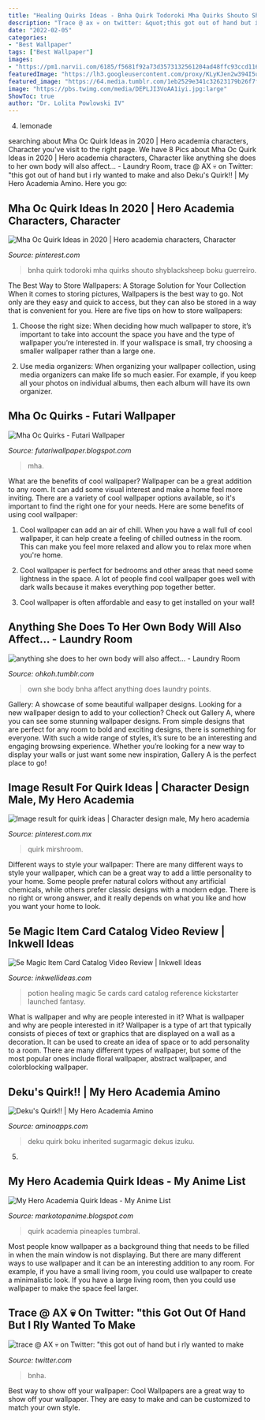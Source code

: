 ```yaml
---
title: "Healing Quirks Ideas - Bnha Quirk Todoroki Mha Quirks Shouto Shyblacksheep Boku Guerreiro"
description: "Trace @ ax 💀 on twitter: &quot;this got out of hand but i rly wanted to make"
date: "2022-02-05"
categories:
- "Best Wallpaper"
tags: ["Best Wallpaper"]
images:
- "https://pm1.narvii.com/6185/f5681f92a73d3573132561204ad48ffc93ccd116_hq.jpg"
featuredImage: "https://lh3.googleusercontent.com/proxy/KLyKJen2w394I5u0X8aCfMVcZsSe3gqsLRWKSFPbTm973zRnvEB0SKXwS7XWbUkciZ5FllRDhWCWPGynXwj0T98=w1200-h630-p-k-no-nu"
featured_image: "https://64.media.tumblr.com/1eb2529e341c32623179b26f7fd0a11d/92fbbe8cb2e4211e-29/s500x750/f602a497369f861ce31c2a4a51b6a4209215a063.jpg"
image: "https://pbs.twimg.com/media/DEPLJI3VoAA1iyi.jpg:large"
ShowToc: true
author: "Dr. Lolita Powlowski IV"
---
```



4. lemonade 

	

		
searching about Mha Oc Quirk Ideas in 2020 | Hero academia characters, Character you've visit to the right page. We have 8 Pics about Mha Oc Quirk Ideas in 2020 | Hero academia characters, Character like anything she does to her own body will also affect... - Laundry Room, trace @ AX 💀 on Twitter: &quot;this got out of hand but i rly wanted to make and also Deku&#039;s Quirk!! | My Hero Academia Amino. Here you go:
		
    
## Mha Oc Quirk Ideas In 2020 | Hero Academia Characters, Character

<img loading=lazy src="https://i.pinimg.com/236x/ff/45/88/ff4588bb828f25cd469e411cf3bcd8ee.jpg?nii=t" onerror="this.onerror=null;this.src='https://tse2.mm.bing.net/th?id=OIP.-6FhdSkWC3guL_BqmXV1CwAAAA&amp;pid=15.1';" alt="Mha Oc Quirk Ideas in 2020 | Hero academia characters, Character">

_Source: pinterest.com_

>bnha quirk todoroki mha quirks shouto shyblacksheep boku guerreiro. 

	

The Best Way to Store Wallpapers: A Storage Solution for Your Collection
When it comes to storing pictures, Wallpapers is the best way to go. Not only are they easy and quick to access, but they can also be stored in a way that is convenient for you. Here are five tips on how to store wallpapers:
1) Choose the right size: When deciding how much wallpaper to store, it’s important to take into account the space you have and the type of wallpaper you’re interested in. If your wallspace is small, try choosing a smaller wallpaper rather than a large one.

2) Use media organizers: When organizing your wallpaper collection, using media organizers can make life so much easier. For example, if you keep all your photos on individual albums, then each album will have its own organizer.

    
## Mha Oc Quirks - Futari Wallpaper

<img loading=lazy src="https://lh3.googleusercontent.com/proxy/KLyKJen2w394I5u0X8aCfMVcZsSe3gqsLRWKSFPbTm973zRnvEB0SKXwS7XWbUkciZ5FllRDhWCWPGynXwj0T98=w1200-h630-p-k-no-nu" onerror="this.onerror=null;this.src='https://tse4.mm.bing.net/th?id=OIP.hFTT9FzyvlcvsofVx3mFpQHaD4&amp;pid=15.1';" alt="Mha Oc Quirks - Futari Wallpaper">

_Source: futariwallpaper.blogspot.com_

>mha. 

	

What are the benefits of cool wallpaper?
Wallpaper can be a great addition to any room. It can add some visual interest and make a home feel more inviting. There are a variety of cool wallpaper options available, so it's important to find the right one for your needs. Here are some benefits of using cool wallpaper: 
1. Cool wallpaper can add an air of chill. When you have a wall full of cool wallpaper, it can help create a feeling of chilled outness in the room. This can make you feel more relaxed and allow you to relax more when you're home. 

2. Cool wallpaper is perfect for bedrooms and other areas that need some lightness in the space. A lot of people find cool wallpaper goes well with dark walls because it makes everything pop together better. 

3. Cool wallpaper is often affordable and easy to get installed on your wall!

    
## Anything She Does To Her Own Body Will Also Affect... - Laundry Room

<img loading=lazy src="https://66.media.tumblr.com/e847516ae762447b3770f38b9189a3ee/tumblr_ph3diinJZB1xev6ano1_1280.png" onerror="this.onerror=null;this.src='https://tse3.mm.bing.net/th?id=OIP.9et-AFu60-JUBQNbvYglAwHaJl&amp;pid=15.1';" alt="anything she does to her own body will also affect... - Laundry Room">

_Source: ohkoh.tumblr.com_

>own she body bnha affect anything does laundry points. 

	

Gallery: A showcase of some beautiful wallpaper designs.
Looking for a new wallpaper design to add to your collection? Check out Gallery A, where you can see some stunning wallpaper designs. From simple designs that are perfect for any room to bold and exciting designs, there is something for everyone. With such a wide range of styles, it’s sure to be an interesting and engaging browsing experience. Whether you’re looking for a new way to display your walls or just want some new inspiration, Gallery A is the perfect place to go!





	
	
    
## Image Result For Quirk Ideas | Character Design Male, My Hero Academia

<img loading=lazy src="https://i.pinimg.com/originals/fa/44/eb/fa44eb353663b71e87179b6ed2f1015f.jpg" onerror="this.onerror=null;this.src='https://tse1.mm.bing.net/th?id=OIP.Gri_ei85AWYjSdWtDZ_0XQHaF7&amp;pid=15.1';" alt="Image result for quirk ideas | Character design male, My hero academia">

_Source: pinterest.com.mx_

>quirk mirshroom. 

	

Different ways to style your wallpaper:
There are many different ways to style your wallpaper, which can be a great way to add a little personality to your home. Some people prefer natural colors without any artificial chemicals, while others prefer classic designs with a modern edge. There is no right or wrong answer, and it really depends on what you like and how you want your home to look.

    
## 5e Magic Item Card Catalog Video Review | Inkwell Ideas

<img loading=lazy src="https://i1.wp.com/inkwellideas.com/wp-content/uploads/2017/10/potion_of_healing-1024x713.jpg" onerror="this.onerror=null;this.src='https://tse2.mm.bing.net/th?id=OIP.8X2DawmX61mjgGuUZUY-hwHaFK&amp;pid=15.1';" alt="5e Magic Item Card Catalog Video Review | Inkwell Ideas">

_Source: inkwellideas.com_

>potion healing magic 5e cards card catalog reference kickstarter launched fantasy. 

	

What is wallpaper and why are people interested in it?
What is wallpaper and why are people interested in it?
Wallpaper is a type of art that typically consists of pieces of text or graphics that are displayed on a wall as a decoration. It can be used to create an idea of space or to add personality to a room. There are many different types of wallpaper, but some of the most popular ones include floral wallpaper, abstract wallpaper, and colorblocking wallpaper.

    
## Deku&#039;s Quirk!! | My Hero Academia Amino

<img loading=lazy src="https://pm1.narvii.com/6185/f5681f92a73d3573132561204ad48ffc93ccd116_hq.jpg" onerror="this.onerror=null;this.src='https://tse2.mm.bing.net/th?id=OIP.VK7S2sLMBa7UHWpVCY5kHwHaK5&amp;pid=15.1';" alt="Deku&#039;s Quirk!! | My Hero Academia Amino">

_Source: aminoapps.com_

>deku quirk boku inherited sugarmagic dekus izuku. 

	

5.

    
## My Hero Academia Quirk Ideas - My Anime List

<img loading=lazy src="https://64.media.tumblr.com/1eb2529e341c32623179b26f7fd0a11d/92fbbe8cb2e4211e-29/s500x750/f602a497369f861ce31c2a4a51b6a4209215a063.jpg" onerror="this.onerror=null;this.src='https://tse1.mm.bing.net/th?id=OIP.wCL4QNjk92CwZpr0ta3-egHaFj&amp;pid=15.1';" alt="My Hero Academia Quirk Ideas - My Anime List">

_Source: markotopanime.blogspot.com_

>quirk academia pineaples tumbral. 

	

Most people know wallpaper as a background thing that needs to be filled in when the main window is not displaying. But there are many different ways to use wallpaper and it can be an interesting addition to any room. For example, if you have a small living room, you could use wallpaper to create a minimalistic look. If you have a large living room, then you could use wallpaper to make the space feel larger.

    
## Trace @ AX 💀 On Twitter: &quot;this Got Out Of Hand But I Rly Wanted To Make

<img loading=lazy src="https://pbs.twimg.com/media/DEPLJI3VoAA1iyi.jpg:large" onerror="this.onerror=null;this.src='https://tse4.mm.bing.net/th?id=OIP.qy83ke_KfHrX57gDu2PlxgHaF4&amp;pid=15.1';" alt="trace @ AX 💀 on Twitter: &quot;this got out of hand but i rly wanted to make">

_Source: twitter.com_

>bnha. 

	

Best way to show off your wallpaper:
Cool Wallpapers are a great way to show off your wallpaper. They are easy to make and can be customized to match your own style.

